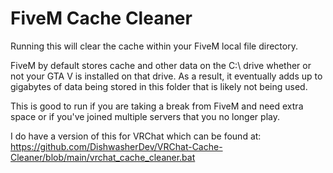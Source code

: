 # FiveM Cache Cleaner

Running this will clear the cache within your FiveM local file directory.

FiveM by default stores cache and other data on the C:\ drive whether or not your GTA V is installed on that drive. As a result, it eventually adds up to gigabytes of data being stored in this folder that is likely not being used.

This is good to run if you are taking a break from FiveM and need extra space or if you've joined multiple servers that you no longer play.


I do have a version of this for VRChat which can be found at: https://github.com/DishwasherDev/VRChat-Cache-Cleaner/blob/main/vrchat_cache_cleaner.bat